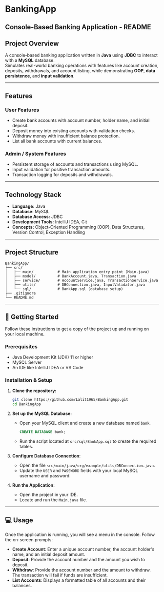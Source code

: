 # BankingApp
## Console-Based Banking Application - README

## Project Overview
A console-based banking application written in **Java** using **JDBC** to interact with a **MySQL** database.  
Simulates real-world banking operations with features like account creation, deposits, withdrawals, and account listing, while demonstrating **OOP**, **data persistence**, and **input validation**.

---

## Features

### User Features
- Create bank accounts with account number, holder name, and initial deposit.  
- Deposit money into existing accounts with validation checks.  
- Withdraw money with insufficient balance protection.  
- List all bank accounts with current balances.  

### Admin / System Features
- Persistent storage of accounts and transactions using MySQL.  
- Input validation for positive transaction amounts.  
- Transaction logging for deposits and withdrawals.  

---

## Technology Stack
- **Language:** Java  
- **Database:** MySQL  
- **Database Access:** JDBC  
- **Development Tools:** IntelliJ IDEA, Git  
- **Concepts:** Object-Oriented Programming (OOP), Data Structures, Version Control, Exception Handling  

---

## Project Structure

```text
BankingApp/
├── src/
│   ├── main/           # Main application entry point (Main.java)
│   ├── model/          # BankAccount.java, Transaction.java
│   ├── service/        # AccountService.java, TransactionService.java
│   ├── utils/          # DBConnection.java, InputValidator.java
│   └── sql/            # BankApp.sql (database setup)
├── .gitignore
└── README.md
```
---

## 🚀 Getting Started

Follow these instructions to get a copy of the project up and running on your local machine.

### Prerequisites

* Java Development Kit (JDK) 11 or higher
* MySQL Server
* An IDE like IntelliJ IDEA or VS Code

### Installation & Setup

1.  **Clone the repository:**
    ```sh
    git clone https://github.com/Lalit1965/BankingApp.git
    cd BankingApp
    ```

2.  **Set up the MySQL Database:**
    * Open your MySQL client and create a new database named `bank`.
        ```sql
        CREATE DATABASE bank;
        ```
    * Run the script located at `src/sql/BankApp.sql` to create the required tables.

3.  **Configure Database Connection:**
    * Open the file `src/main/java/org/example/utils/DBConnection.java`.
    * Update the `USER` and `PASSWORD` fields with your local MySQL username and password.

4.  **Run the Application:**
    * Open the project in your IDE.
    * Locate and run the `Main.java` file.

---

## 💻 Usage

Once the application is running, you will see a menu in the console. Follow the on-screen prompts:

* **Create Account**: Enter a unique account number, the account holder's name, and an initial deposit amount.
* **Deposit**: Provide the account number and the amount you wish to deposit.
* **Withdraw**: Provide the account number and the amount to withdraw. The transaction will fail if funds are insufficient.
* **List Accounts**: Displays a formatted table of all accounts and their balances.
